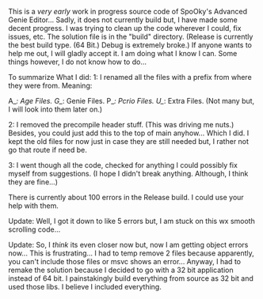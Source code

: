 This is a *very early* work in progress source code of SpoOky's Advanced Genie Editor... Sadly, it does not currently build but, I have made some decent progress.
I was trying to clean up the code wherever I could, fix issues, etc. The solution file is in the "build" directory.
(Release is currently the best build type. (64 Bit.) Debug is extremely broke.)
If anyone wants to help me out, I will gladly accept it. I am doing what I know I can. Some things however, I do not know how to do...

To summarize What I did: 1: I renamed all the files with a prefix from where they were from. Meaning:

A_*: Age Files.
G_*: Genie Files.
P_*: Pcrio Files.
U_*: Extra Files. (Not many but, I will look into them later on.)

2: I removed the precompile header stuff. (This was driving me nuts.) Besides, you could just add this to the top of main anyhow... Which I did.
I kept the old files for now just in case they are still needed but, I rather not go that route if need be.

3: I went though all the code, checked for anything I could possibly fix myself from suggestions. (I hope I didn't break anything. Although, I think they are fine...)

There is currently about 100 errors in the Release build. I could use your help with them.

Update: Well, I got it down to like 5 errors but, I am stuck on this wx smooth scrolling code...

Update: So, I *think* its even closer now but, now I am getting object errors now... This is frustrating... I had to temp remove 2 files because apparently, you can't include those files or msvc shows an error... Anyway, I had to remake the solution because I decided to go with a 32 bit application instead of 64 bit. I painstakingly build everything from source as 32 bit and used those libs. I believe I included everything.
